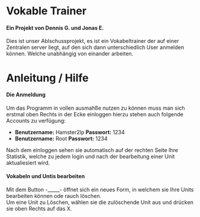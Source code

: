 # Vokable Trainer

#### Ein Projekt von Dennis G. und Jonas E.

Dies ist unser Ablschussprojekt, es ist ein Vokabeltrainer der auf einer Zentralen server liegt,  auf den sich dann unterschiedlich User anmelden können.  Welche unabhängig von einander arbeiten.

# Anleitung / Hilfe

#### Die Anmeldung

Um das Programm in vollen ausmahße nutzen zu können muss man sich erstmal oben Rechts in der Ecke einloggen  hierzu stehen auch folgende Accounts zu verfügung:
* **Benutzername:** Hamster2lp **Passwort:** 1234 
* **Benutzername:** Root 	**Passwort:** 1234

Nach dem einloggen sehen sie automatisch auf der rechten Seite Ihre Statistik,  welche zu jedem login und nach der bearbeitung einer Unit aktualiesiert wird.
 
#### Vokabeln und Untis bearbeiten

Mit dem Button -_____- öffnet sich ein neues Form, in welchem sie Ihre Units bearbeiten können ode rauch löschen.  
Um eine Unit zu Löschen, wählen sie die zulöschende Unit aus und drücken sie oben Rechts auf das X.
